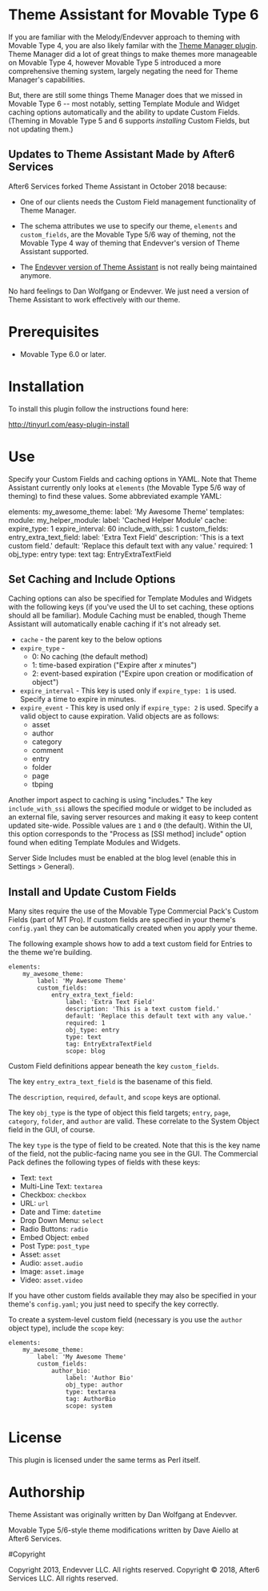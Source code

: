# Theme Assistant for Movable Type 6

If you are familiar with the Melody/Endevver approach to theming with Movable Type 4, you are also likely familar with the [Theme Manager plugin](https://github.com/openmelody/mt-plugin-theme-manager). Theme Manager did a lot of great things to make themes more manageable on Movable Type 4, however Movable Type 5 introduced a more comprehensive theming system, largely negating the need for Theme Manager's capabilities.

But, there are still some things Theme Manager does that we missed in Movable Type 6 -- most notably, setting Template Module and Widget caching options automatically and the ability to update Custom Fields. (Theming in Movable Type 5 and 6 supports *installing* Custom Fields, but not updating them.)

## Updates to Theme Assistant Made by After6 Services

After6 Services forked Theme Assistant in October 2018 because:

* One of our clients needs the Custom Field management functionality of Theme Manager.

* The schema attributes we use to specify our theme, `elements` and `custom_fields`, are the Movable Type 5/6 way of theming, not the Movable Type 4 way of theming that Endevver's version of Theme Assistant supported.

* The [Endevver version of Theme Assistant](https://github.com/endevver/mt-plugin-theme-assistant) is not really being maintained anymore.

No hard feelings to Dan Wolfgang or Endevver. We just need a version of Theme Assistant to work effectively with our theme.

# Prerequisites

* Movable Type 6.0 or later.

# Installation

To install this plugin follow the instructions found here:

http://tinyurl.com/easy-plugin-install

# Use

Specify your Custom Fields and caching options in YAML. Note that Theme Assistant currently only looks at `elements` (the Movable Type 5/6 way of theming) to find these values. Some abbreviated example YAML:

elements:
    my_awesome_theme:
        label: 'My Awesome Theme'
        templates:
            module:
                my_helper_module:
                  label: 'Cached Helper Module'
                  cache:
                    expire_type: 1
                    expire_interval: 60
                    include_with_ssi: 1
        custom_fields:
            entry_extra_text_field:
                label: 'Extra Text Field'
                description: 'This is a text custom field.'
                default: 'Replace this default text with any value.'
                required: 1
                obj_type: entry
                type: text
                tag: EntryExtraTextField

## Set Caching and Include Options

Caching options can also be specified for Template Modules and Widgets with
the following keys (if you've used the UI to set caching, these options should
all be familiar). Module Caching must be enabled, though Theme Assistant will automatically enable caching if it's not already set.

* `cache` - the parent key to the below options
* `expire_type` -
    * 0: No caching (the default method)
    * 1: time-based expiration ("Expire after *x* minutes")
    * 2: event-based expiration ("Expire upon creation or modification of
      object")
* `expire_interval` - This key is used only if `expire_type: 1` is used.
  Specify a time to expire in minutes.
* `expire_event` - This key is used only if `expire_type: 2` is used. Specify
  a valid object to cause expiration. Valid objects are as follows:
    * asset
    * author
    * category
    * comment
    * entry
    * folder
    * page
    * tbping

Another import aspect to caching is using "includes." The key
`include_with_ssi` allows the specified module or widget to be included as an
external file, saving server resources and making it easy to keep content
updated site-wide. Possible values are `1` and `0` (the default). Within the
UI, this option corresponds to the "Process as [SSI method] include" option
found when editing Template Modules and Widgets.

Server Side Includes must be enabled at the blog level (enable this in
Settings > General).

## Install and Update Custom Fields

Many sites require the use of the Movable Type Commercial Pack's Custom Fields
(part of MT Pro). If custom fields are specified in your theme's `config.yaml` they
can be automatically created when you apply your theme.

The following example shows how to add a text custom field for Entries to the
theme we're building.

    elements:
        my_awesome_theme:
            label: 'My Awesome Theme'
            custom_fields:
                entry_extra_text_field:
                    label: 'Extra Text Field'
                    description: 'This is a text custom field.'
                    default: 'Replace this default text with any value.'
                    required: 1
                    obj_type: entry
                    type: text
                    tag: EntryExtraTextField
                    scope: blog

Custom Field definitions appear beneath the key `custom_fields`.

The key `entry_extra_text_field` is the basename of this field.

The `description`, `required`, `default`, and `scope` keys are optional.

The key `obj_type` is the type of object this field targets; `entry`, `page`,
`category`, `folder`, and `author` are valid. These correlate to the System
Object field in the GUI, of course.

The key `type` is the type of field to be created. Note that this is the key
name of the field, not the public-facing name you see in the GUI. The
Commercial Pack defines the following types of fields with these keys:

* Text: `text`
* Multi-Line Text: `textarea`
* Checkbox: `checkbox`
* URL: `url`
* Date and Time: `datetime`
* Drop Down Menu: `select`
* Radio Buttons: `radio`
* Embed Object: `embed`
* Post Type: `post_type`
* Asset: `asset`
* Audio: `asset.audio`
* Image: `asset.image`
* Video: `asset.video`

If you have other custom fields available they may also be specified in your
theme's `config.yaml`; you just need to specify the key correctly.

To create a system-level custom field (necessary is you use the `author`
object type), include the `scope` key:

    elements:
        my_awesome_theme:
            label: 'My Awesome Theme'
            custom_fields:
                author_bio:
                    label: 'Author Bio'
                    obj_type: author
                    type: textarea
                    tag: AuthorBio
                    scope: system

# License

This plugin is licensed under the same terms as Perl itself.

# Authorship

Theme Assistant was originally written by Dan Wolfgang at Endevver.

Movable Type 5/6-style theme modifications written by Dave Aiello at After6 Services.

#Copyright

Copyright 2013, Endevver LLC. All rights reserved.
Copyright &copy; 2018, After6 Services LLC. All rights reserved.
